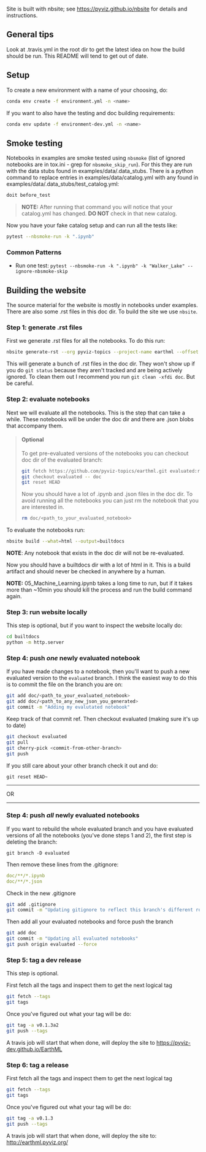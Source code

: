 Site is built with nbsite; see https://pyviz.github.io/nbsite for
details and instructions.

## General tips
Look at .travis.yml in the root dir to get the latest idea on how the
build should be run. This README will tend to get out of date.

## Setup
To create a new environment with a name of your choosing, do:

```bash
conda env create -f environment.yml -n <name>
```

If you want to also have the testing and doc building requirements:

```bash
conda env update -f environment-dev.yml -n <name>
```

## Smoke testing
Notebooks in examples are smoke tested using `nbsmoke` (list of ignored
notebooks are in tox.ini - grep for `nbsmoke_skip_run`). For this they
are run with the data stubs found in examples/data/.data_stubs. There is
a python command to replace entries in examples/data/catalog.yml with any
found in examples/data/.data_stubs/test_catalog.yml:

```bash
doit before_test
```

> **NOTE:** After running that command you will notice that your catalog.yml
> has changed. **DO NOT** check in that new catalog.

Now you have your fake catalog setup and can run all the tests like:

```bash
pytest --nbsmoke-run -k ".ipynb"
```

### Common Patterns

 - Run one test: `pytest --nbsmoke-run -k ".ipynb" -k "Walker_Lake" --ignore-nbsmoke-skip`

## Building the website
The source material for the website is mostly in notebooks under examples.
There are also some .rst files in this doc dir. To build the site we use
`nbsite`.

### Step 1: generate .rst files
First we generate .rst files for all the notebooks. To do this run:

```bash
nbsite generate-rst --org pyviz-topics --project-name earthml --offset 1 --nblink=top
```

This will generate a bunch of .rst files in the doc dir. They won't show up if
you do `git status` because they aren't tracked and are being actively ignored.
To clean them out I recommend you run `git clean -xfdi doc`. But be careful.

### Step 2: evaluate notebooks
Next we will evaluate all the notebooks. This is the step that can take a while.
These notebooks will be under the doc dir and there are .json blobs that accompany them.

> #### Optional
> To get pre-evaluated versions of the notebooks you can checkout doc dir of the
> evaluated branch:
>
> ```bash
> git fetch https://github.com/pyviz-topics/earthml.git evaluated:refs/remotes/evaluated
> git checkout evaluated -- doc
> git reset HEAD
> ```
>
> Now you should have a lot of .ipynb and .json files in the doc dir. To avoid running
> all the notebooks you can just rm the notebook that you are interested in.
>
> ```bash
> rm doc/<path_to_your_evaluated_notebook>
> ```

To evaluate the notebooks run:

```bash
nbsite build --what=html --output=builtdocs
```

**NOTE**: Any notebook that exists in the doc dir will not be re-evaluated.

Now you should have a builtdocs dir with a lot of html in it. This is a
build artifact and should never be checked in anywhere by a human.

**NOTE:** 05_Machine_Learning.ipynb takes a long time to run, but if it takes more than
~10min you should kill the process and run the build command again.

### Step 3: run website locally

This step is optional, but if you want to inspect the website locally do:

```bash
cd builtdocs
python -m http.server
```

### Step 4: push *one* newly evaluated notebook

If you have made changes to a notebook, then you'll want to push a new evaluated
version to the `evaluated` branch. I think the easiest way to do this is to commit
the file on the branch you are on:

```bash
git add doc/<path_to_your_evaluated_notebook>
git add doc/<path_to_any_new_json_you_generated>
git commit -m "Adding my evalutated notebook"
```

Keep track of that commit ref. Then checkout evaluated (making sure it's up to date)

```bash
git checkout evaluated
git pull
git cherry-pick <commit-from-other-branch>
git push
```

If you still care about your other branch check it out and do:

```
git reset HEAD~
```

---

OR

---

### Step 4: push *all* newly evaluated notebooks

If you want to rebuild the whole evaluated branch and you have evaluated versions
of all the notebooks (you've done steps 1 and 2), the first step is deleting
the branch:

```
git branch -D evaluated
```

Then remove these lines from the .gitignore:

```yml
doc/**/*.ipynb
doc/**/*.json
```

Check in the new .gitignore

```bash
git add .gitignore
git commit -m "Updating gitignore to reflect this branch's different role"
```

Then add all your evaluated notebooks and force push the branch

```bash
git add doc
git commit -m "Updating all evaluated notebooks"
git push origin evaluated --force
```

### Step 5: tag a dev release

This step is optional.

First fetch all the tags and inspect them to get the next logical tag

```bash
git fetch --tags
git tags
```

Once you've figured out what your tag will be do:

```bash
git tag -a v0.1.3a2
git push --tags
```

A travis job will start that when done, will deploy the site to
https://pyviz-dev.github.io/EarthML

### Step 6: tag a release

First fetch all the tags and inspect them to get the next logical tag

```bash
git fetch --tags
git tags
```

Once you've figured out what your tag will be do:

```bash
git tag -a v0.1.3
git push --tags
```

A travis job will start that when done, will deploy the site to:
http://earthml.pyviz.org/
